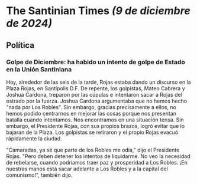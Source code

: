# The Santinian Times _(9 de diciembre de 2024)_

## Política

### Golpe de Diciembre: ha habido un intento de golpe de Estado en la Unión Santiniana

Hoy, alrededor de las seis de la tarde, Rojas estaba dando un discurso en la Plaza Rojas, en Santípolis D.F. De repente, los
golpistas, Mateo Cabrera y Joshua Cardona, treparon por las cúpulas e intentaron sacar a Rojas del estrado por la fuerza. Joshua
Cardona argumentaba que no hemos hecho "nada por Los Robles". Sin embargo, gracias precisamente a ellos, no hemos podido centrarnos
en mejorar las cosas porque nos presentan batalla cuando intentamos. Nos encontramos en una situación tensa. Sin embargo, el
Presidente Rojas, con sus propios brazos, logró evitar que lo bajaran de la Plaza. Los golpistas se retiraron y el propio Rojas
evacuó rápidamente la ciudad.

"Camaradas, ya sé que parte de los Robles me odia," dijo el Presidente Rojas. "Pero deben detener los intentos de liquidarme.
No veo la necesidad de rebelarse, cuando podríamos traer paz y prosperidad a Los Robles. ¡En nuestras manos está sacar adelante
a Los Robles y a la capital del comunismo!", también dijo.
